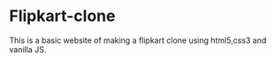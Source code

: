 # Flipkart-clone
This is a basic website  of making a flipkart clone using html5,css3 and vanilla JS.
